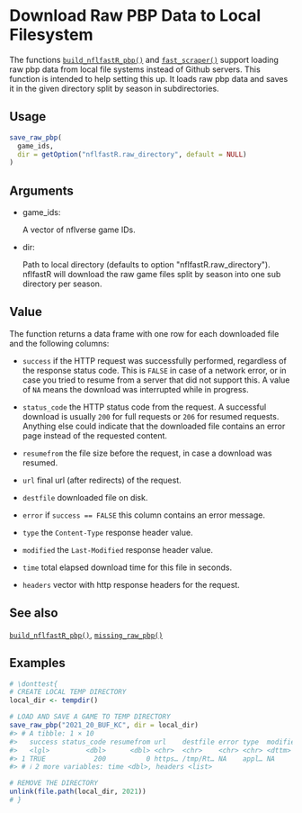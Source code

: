 # Download Raw PBP Data to Local Filesystem

The functions
[`build_nflfastR_pbp()`](https://nflfastr.com/reference/build_nflfastR_pbp.md)
and [`fast_scraper()`](https://nflfastr.com/reference/fast_scraper.md)
support loading raw pbp data from local file systems instead of Github
servers. This function is intended to help setting this up. It loads raw
pbp data and saves it in the given directory split by season in
subdirectories.

## Usage

``` r
save_raw_pbp(
  game_ids,
  dir = getOption("nflfastR.raw_directory", default = NULL)
)
```

## Arguments

- game_ids:

  A vector of nflverse game IDs.

- dir:

  Path to local directory (defaults to option "nflfastR.raw_directory").
  nflfastR will download the raw game files split by season into one sub
  directory per season.

## Value

The function returns a data frame with one row for each downloaded file
and the following columns:

- `success` if the HTTP request was successfully performed, regardless
  of the response status code. This is `FALSE` in case of a network
  error, or in case you tried to resume from a server that did not
  support this. A value of `NA` means the download was interrupted while
  in progress.

- `status_code` the HTTP status code from the request. A successful
  download is usually `200` for full requests or `206` for resumed
  requests. Anything else could indicate that the downloaded file
  contains an error page instead of the requested content.

- `resumefrom` the file size before the request, in case a download was
  resumed.

- `url` final url (after redirects) of the request.

- `destfile` downloaded file on disk.

- `error` if `success == FALSE` this column contains an error message.

- `type` the `Content-Type` response header value.

- `modified` the `Last-Modified` response header value.

- `time` total elapsed download time for this file in seconds.

- `headers` vector with http response headers for the request.

## See also

[`build_nflfastR_pbp()`](https://nflfastr.com/reference/build_nflfastR_pbp.md),
[`missing_raw_pbp()`](https://nflfastr.com/reference/missing_raw_pbp.md)

## Examples

``` r
# \donttest{
# CREATE LOCAL TEMP DIRECTORY
local_dir <- tempdir()

# LOAD AND SAVE A GAME TO TEMP DIRECTORY
save_raw_pbp("2021_20_BUF_KC", dir = local_dir)
#> # A tibble: 1 × 10
#>   success status_code resumefrom url    destfile error type  modified
#>   <lgl>         <dbl>      <dbl> <chr>  <chr>    <chr> <chr> <dttm>  
#> 1 TRUE            200          0 https… /tmp/Rt… NA    appl… NA      
#> # ℹ 2 more variables: time <dbl>, headers <list>

# REMOVE THE DIRECTORY
unlink(file.path(local_dir, 2021))
# }
```
